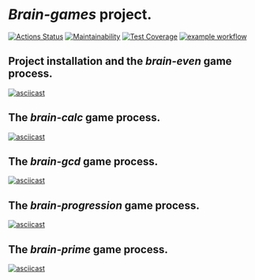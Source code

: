 # **_Brain-games_** project.

[![Actions Status](https://github.com/arzartden/frontend-project-lvl1/workflows/hexlet-check/badge.svg)](https://github.com/arzartden/frontend-project-lvl1/actions/workflows/hexlet-check.yml)
[![Maintainability](https://api.codeclimate.com/v1/badges/96da757da23faab2ada6/maintainability)](https://codeclimate.com/github/arzartden/frontend-project-lvl1/maintainability)
[![Test Coverage](https://api.codeclimate.com/v1/badges/96da757da23faab2ada6/test_coverage)](https://codeclimate.com/github/arzartden/frontend-project-lvl1/test_coverage)
[![example workflow](https://github.com/arzartden/frontend-project-lvl1/actions/workflows/makelint.yml/badge.svg)](https://github.com/arzartden/frontend-project-lvl1/actions/workflows/makelint.yml)

## Project installation and the **_brain-even_** game process.

[![asciicast](https://asciinema.org/a/vXxrgi6bTiYwn7KNF0EPgnZK2.svg)](https://asciinema.org/a/vXxrgi6bTiYwn7KNF0EPgnZK2)

## The **_brain-calc_** game process.

[![asciicast](https://asciinema.org/a/payCcftNHpUO8B9EGLnyrpHAj.svg)](https://asciinema.org/a/payCcftNHpUO8B9EGLnyrpHAj)

## The **_brain-gcd_** game process.

[![asciicast](https://asciinema.org/a/9ut92JQyw2ejrZnWCZueOnzCH.svg)](https://asciinema.org/a/9ut92JQyw2ejrZnWCZueOnzCH)

## The **_brain-progression_** game process.

[![asciicast](https://asciinema.org/a/jfojSgDMh9mqCgtFrcNLhzpBq.svg)](https://asciinema.org/a/jfojSgDMh9mqCgtFrcNLhzpBq)

## The **_brain-prime_** game process.

[![asciicast](https://asciinema.org/a/bSIYXpCnTwSW8vWpAsBdBXpW8.svg)](https://asciinema.org/a/bSIYXpCnTwSW8vWpAsBdBXpW8)
